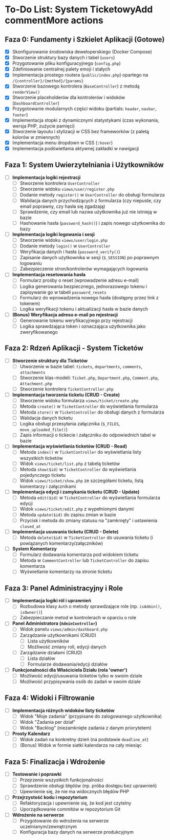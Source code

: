 # To-Do List: System TicketowyAdd commentMore actions

## Faza 0: Fundamenty i Szkielet Aplikacji (Gotowe)

- [x] Skonfigurowanie środowiska deweloperskiego (Docker Compose)
- [x] Stworzenie struktury bazy danych i tabel (`users`)
- [x] Przygotowanie pliku konfiguracyjnego (`config.php`)
- [x] Zdefiniowanie centralnej palety emoji i stałych
- [x] Implementacja prostego routera (`public/index.php`) opartego na `/{controller}/{method}/{params}`
- [x] Stworzenie bazowego kontrolera (`BaseController`) z metodą `renderView()`
- [x] Stworzenie placeholderów dla kontrolerów i widoków (`DashboardController`)
- [x] Przygotowanie modularnych części widoku (partials: `header`, `navbar`, `footer`)
- [x] Implementacja stopki z dynamicznymi statystykami (czas wykonania, wersja PHP, zużycie pamięci)
- [x] Stworzenie layoutu i stylizacji w CSS bez frameworków (z paletą kolorów w zmiennych)
- [x] Implementacja menu dropdown w CSS (`:hover`)
- [x] Implementacja podświetlania aktywnej zakładki w nawigacji

## Faza 1: System Uwierzytelniania i Użytkowników

- [ ] **Implementacja logiki rejestracji**
    - [ ] Stworzenie kontrolera `UserController`
    - [ ] Stworzenie widoku `views/user/register.php`
    - [ ] Dodanie metody `register()` w `UserController` do obsługi formularza
    - [ ] Walidacja danych przychodzących z formularza (czy niepuste, czy email poprawny, czy hasła się zgadzają)
    - [ ] Sprawdzenie, czy email lub nazwa użytkownika już nie istnieją w bazie
    - [ ] Hashowanie hasła (`password_hash()`) i zapis nowego użytkownika do bazy
- [ ] **Implementacja logiki logowania i sesji**
    - [ ] Stworzenie widoku `views/user/login.php`
    - [ ] Dodanie metody `login()` w `UserController`
    - [ ] Weryfikacja danych i hasła (`password_verify()`)
    - [ ] Zapisanie danych użytkownika w sesji (`$_SESSION`) po poprawnym logowaniu
    - [ ] Zabezpieczenie stron/kontrolerów wymagających logowania
- [ ] **Implementacja resetowania hasła**
    - [ ] Formularz prośby o reset (wprowadzenie adresu e-mail)
    - [ ] Logika generowania bezpiecznego, jednorazowego tokenu i zapisywanie go w tabeli `password_resets`
    - [ ] Formularz do wprowadzenia nowego hasła (dostępny przez link z tokenem)
    - [ ] Logika weryfikacji tokenu i aktualizacji hasła w bazie danych
- [ ] **(Bonus) Weryfikacja adresu e-mail po rejestracji**
    - [ ] Generowanie tokenu weryfikacyjnego przy rejestracji
    - [ ] Logika sprawdzająca token i oznaczająca użytkownika jako zweryfikowanego

## Faza 2: Rdzeń Aplikacji - System Ticketów

- [ ] **Stworzenie struktury dla Ticketów**
    - [ ] Utworzenie w bazie tabel: `tickets`, `departments`, `comments`, `attachments`
    - [ ] Stworzenie klas-modeli: `Ticket.php`, `Department.php`, `Comment.php`, `Attachment.php`
    - [ ] Stworzenie kontrolera `TicketController.php`
- [ ] **Implementacja tworzenia ticketu (CRUD - Create)**
    - [ ] Stworzenie widoku formularza `views/ticket/create.php`
    - [ ] Metoda `create()` w `TicketController` do wyświetlania formularza
    - [ ] Metoda `store()` w `TicketController` do obsługi danych z formularza
    - [ ] Walidacja danych ticketu
    - [ ] Logika obsługi przesyłania załącznika (`$_FILES`, `move_uploaded_file()`)
    - [ ] Zapis informacji o tickecie i załączniku do odpowiednich tabel w bazie
- [ ] **Implementacja wyświetlania ticketów (CRUD - Read)**
    - [ ] Metoda `index()` w `TicketController` do wyświetlania listy wszystkich ticketów
    - [ ] Widok `views/ticket/list.php` z tabelą ticketów
    - [ ] Metoda `show($id)` w `TicketController` do wyświetlania pojedynczego ticketu
    - [ ] Widok `views/ticket/show.php` ze szczegółami ticketu, listą komentarzy i załącznikami
- [ ] **Implementacja edycji i zamykania ticketu (CRUD - Update)**
    - [ ] Metoda `edit($id)` w `TicketController` do wyświetlania formularza edycji
    - [ ] Widok `views/ticket/edit.php` z wypełnionymi danymi
    - [ ] Metoda `update($id)` do zapisu zmian w bazie
    - [ ] Przycisk i metoda do zmiany statusu na "zamknięty" i ustawienia `closed_at`
- [ ] **Implementacja usuwania ticketu (CRUD - Delete)**
    - [ ] Metoda `delete($id)` w `TicketController` do usuwania ticketu (i powiązanych komentarzy/załączników)
- [ ] **System Komentarzy**
    - [ ] Formularz dodawania komentarza pod widokiem ticketu
    - [ ] Metoda w `CommentController` lub `TicketController` do zapisu komentarza
    - [ ] Wyświetlanie komentarzy na stronie ticketu

## Faza 3: Panel Administracyjny i Role

- [ ] **Implementacja logiki ról i uprawnień**
    - [ ] Rozbudowa klasy `Auth` o metody sprawdzające role (np. `isAdmin()`, `isOwner()`)
    - [ ] Zabezpieczanie metod w kontrolerach w oparciu o role
- [ ] **Panel Administratora (`AdminController`)**
    - [ ] Widok panelu `views/admin/dashboard.php`
    - [ ] Zarządzanie użytkownikami (CRUD)
        - [ ] Lista użytkowników
        - [ ] Możliwość zmiany roli, edycji danych
    - [ ] Zarządzanie działami (CRUD)
        - [ ] Lista działów
        - [ ] Formularze dodawania/edycji działów
- [ ] **Funkcjonalności dla Właściciela Działu (rola 'owner')**
    - [ ] Możliwość edycji/usuwania ticketów tylko w swoim dziale
    - [ ] Możliwość przypisywania osób do zadań w swoim dziale

## Faza 4: Widoki i Filtrowanie

- [ ] **Implementacja różnych widoków listy ticketów**
    - [ ] Widok "Moje zadania" (przypisane do zalogowanego użytkownika)
    - [ ] Widok "Zadania per dział"
    - [ ] Widok "Backlog" (niezamknięte zadania z danym priorytetem)
- [ ] **Prosty Kalendarz**
    - [ ] Widok zadań na konkretny dzień (na podstawie `deadline_at`)
    - [ ] (Bonus) Widok w formie siatki kalendarza na cały miesiąc

## Faza 5: Finalizacja i Wdrożenie

- [ ] **Testowanie i poprawki**
    - [ ] Przejrzenie wszystkich funkcjonalności
    - [ ] Sprawdzenie obsługi błędów (np. próba dostępu bez uprawnień)
    - [ ] Upewnienie się, że nie ma widocznych błędów PHP
- [ ] **Przejrzystość kodu i repozytorium**
    - [ ] Refaktoryzacja i upewnienie się, że kod jest czytelny
    - [ ] Uporządkowanie commitów w repozytorium Git
- [ ] **Wdrożenie na serwerze**
    - [ ] Przygotowanie do wdrożenia na serwerze uczelnianym/zewnętrznym
    - [ ] Konfiguracja bazy danych na serwerze produkcyjnym
